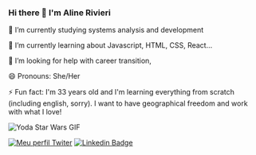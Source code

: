 ### Hi there 👋 I'm Aline Rivieri

🔭 I’m currently studying systems analysis and development

🌱 I’m currently learning about Javascript, HTML, CSS, React...

🤔 I’m looking for help with career transition,

😄 Pronouns: She/Her

⚡ Fun fact: I'm 33 years old and I'm learning everything from scratch (including english, sorry). I want to have geographical freedom and work with what I love!



![Yoda Star Wars GIF](https://tenor.com/view/yoda-star-wars-learning-gif-14395199.gif)

[![Meu perfil Twiter](https://img.shields.io/twitter/follow/alinerivieri?style=social)](https://www.twitter.com/alinerivieri) 
[![Linkedin Badge](https://img.shields.io/badge/-LinkedIn-blue?style=flat-square&logo=Linkedin&logoColor=white&link=https://www.linkedin.com/in/alinelrivieri)](https://www.linkedin.com/in/alinelrivieri/)

